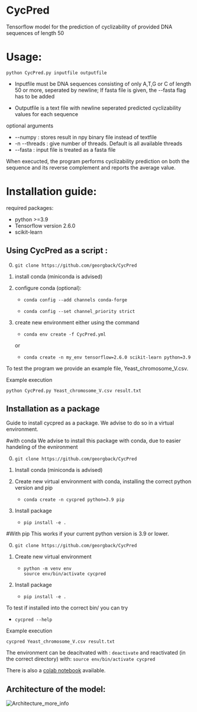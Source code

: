 # CycPred
Tensorflow model for the prediction of cyclizability of provided DNA sequences of length 50

# Usage:

```
python CycPred.py inputfile outputfile
```

+ Inputfile must be DNA sequences consisting of only A,T,G or C of length 50 or more, seperated by newline; If fasta file is given, the --fasta flag has to be added

+ Outputfile is a text file with newline seperated predicted cyclizability values for each sequence

optional arguments

+ --numpy : stores result in npy binary file instead of textfile
+ -n --threads : give number of threads. Default is all available threads
+ --fasta : input file is treated as a fasta file

When execucted, the program performs cyclizability prediction on both the sequence and its reverse complement and reports the average value.

# Installation guide:


required packages:
+ python >=3.9
+ Tensorflow version 2.6.0
+ scikit-learn

## Using CycPred as a script :

0. ``` git clone https://github.com/georgback/CycPred ```
1. install conda (miniconda is advised)
2. configure conda (optional):

      + ``` conda config --add channels conda-forge ```
      
      +  ``` conda config --set channel_priority strict ```
      
3. create new environment either using the command
 
      +  ``` conda env create -f CycPred.yml ```

           
      or
     
     
     +  ``` conda create -n my_env tensorflow=2.6.0 scikit-learn python=3.9 ```


To test the program we provide an example file, Yeast_chromosome_V.csv.

Example execution
```
python CycPred.py Yeast_chromosome_V.csv result.txt
```

## Installation as a package

Guide to install cycpred as a package. We advise to do so in a virtual environment. 

#with conda
We advise to install this package with conda, due to easier handeling of the evnironment

0. ``` git clone https://github.com/georgback/CycPred ```
1. Install conda (miniconda is advised)
2. Create new virtual environment with conda, installing the correct python version and pip
 
      +  ```
         conda create -n cycpred python=3.9 pip
         ```
3. Install package
   +  ``` pip install -e . ```
  
#With pip
This works if your current python version is 3.9 or lower.

0. ``` git clone https://github.com/georgback/CycPred ```
1. Create new virtual environment 
 
      +  ```
         python -m venv env
         source env/bin/activate cycpred
         ```
2. Install package
   +  ``` pip install -e . ```
  

To test if installed into the correct bin/ you can try
   + ``` cycpred --help ```

Example execution
```
cycpred Yeast_chromosome_V.csv result.txt
```


The environment can be deacitvated with :
```deactivate```
and reactivated (in the correct directory) with:
```source env/bin/activate cycpred```



There is also a [colab notebook](https://colab.research.google.com/drive/1ng2dKkaZobSYHPWGgZKz4SFIS1peZfWh?usp=sharing) available.

## Architecture of the model:


![Architecture_more_info](https://user-images.githubusercontent.com/75431641/233105485-0bdf9e56-67f5-45ff-8b1b-612fe36d1cea.png)


